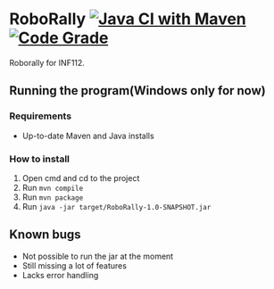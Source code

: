 # RoboRally [![Java CI with Maven](https://github.com/Swi005/inf112/actions/workflows/maven2.yml/badge.svg)](https://github.com/Swi005/inf112/actions/workflows/maven2.yml)[![Code Grade](https://app.codacy.com/project/badge/Grade/c3b15e5a50bd45b48c90c11d58a96db8)](https://www.codacy.com/gh/Swi005/inf112/dashboard?utm_source=github.com&amp;utm_medium=referral&amp;utm_content=Swi005/inf112&amp;utm_campaign=Badge_Grade)
Roborally for INF112. 


## Running the program(Windows only for now)
### Requirements
* Up-to-date Maven and Java installs

### How to install
1. Open cmd and cd to the project
2. Run ``mvn compile``
3. Run ``mvn package``
4. Run ``java -jar target/RoboRally-1.0-SNAPSHOT.jar``
## Known bugs
* Not possible to run the jar at the moment
* Still missing a lot of features
* Lacks error handling
